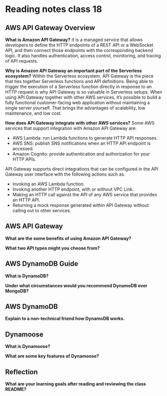 # Reading notes class 18

## AWS API Gateway Overview

**What is Amazon API Gateway?**
It is a managed service that allows developers to define the HTTP endpoints of a REST API or a WebSocket API, and then connect those endpoints with the corresponding backend logic. It also handles authentication, access control, monitoring, and tracing of API requests.

**Why is Amazon API Gateway an important part of the Serverless ecosystem?**
Within the Serverless ecosystem, API Gateway is the piece that ties together Serverless functions and API definitions. Being able to trigger the execution of a Serverless function directly in response to an HTTP request is why API Gateway is so valuable in Serverless setups. When using API Gateway together with other AWS services, it’s possible to build a fully functional customer-facing web application without maintaining a single server yourself. That brings the advantages of scalability, low maintenance, and low cost.

**How does API Gateway integrate with other AWS services?**
Some AWS services that support integration with Amazon API Gateway are:

- AWS Lambda: run Lambda functions to generate HTTP API responses.
- AWS SNS: publish SNS notifications when an HTTP API endpoint is accessed.
- Amazon Cognito: provide authentication and authorization for your HTTP APIs.

API Gateway supports direct integrations that can be configured in the API Gateway user interface with the following actions such as:

- Invoking an AWS Lambda function.
- Invoking another HTTP endpoint, with or without VPC Link.
- Making an HTTP call against the API of any AWS service that provides an HTTP API.
- Returning a mock response generated within API Gateway without calling out to other services.

## AWS API Gateway

**What are the some benefits of using Amazon API Gateway?**

**What two API types might you choose from?**

## AWS DynamoDB Guide

**What is DynamoDB?**

**Under what circumstances would you recommend DynamoDB over MongoDB?**

## AWS DynamoDB

**Explain to a non-technical friend how DynamoDB works.**

## Dynamoose

**What is Dynamoose?**

**What are some key features of Dynamoose?**

## Reflection

**What are your learning goals after reading and reviewing the class README?**
